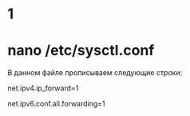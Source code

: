 # 1
# nano /etc/sysctl.conf
В данном файле прописываем следующие строки:

net.ipv4.ip_forward=1

net.ipv6.conf.all.forwarding=1
